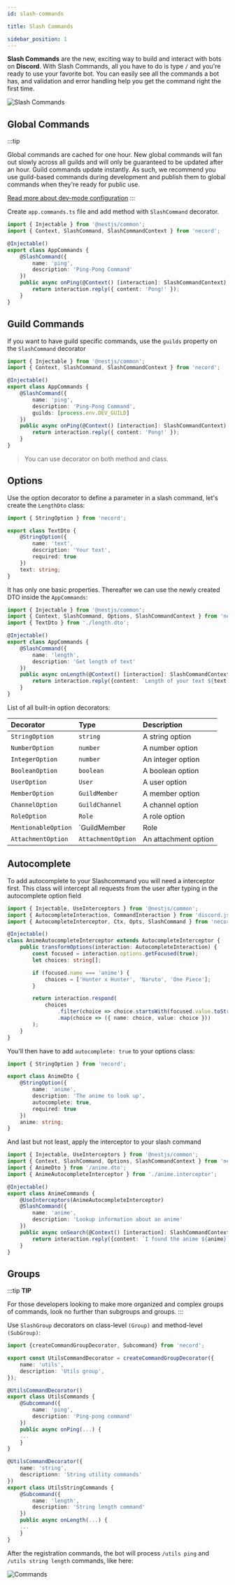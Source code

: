 ```yaml
---
id: slash-commands

title: Slash Commands

sidebar_position: 1
---
```


**Slash Commands** are the new, exciting way to build and interact with bots on **Discord**. With Slash Commands, all you have to do is
type `/` and you're ready to use your favorite bot. You can easily see all the commands a bot has, and validation and error handling help
you get the command right the first time.

![Slash Commands](https://i.imgur.com/Sd0ReAL.png 'Slash Commands')

## Global Commands

:::tip

Global commands are cached for one hour. New global commands will fan out slowly across all guilds and will only be guaranteed to be updated
after an hour. Guild commands update instantly. As such, we recommend you use guild-based commands during development and publish them to
global commands when they're ready for public use.

[Read more about dev-mode configuration](/start#development)
:::

Create `app.commands.ts` file and add method with `SlashCommand` decorator.

```typescript title="app.commands.ts"
import { Injectable } from '@nestjs/common';
import { Context, SlashCommand, SlashCommandContext } from 'necord';

@Injectable()
export class AppCommands {
    @SlashCommand({
        name: 'ping',
        description: 'Ping-Pong Command'
    })
    public async onPing(@Context() [interaction]: SlashCommandContext) {
        return interaction.reply({ content: 'Pong!' });
    }
}
```

## Guild Commands

If you want to have guild specific commands, use the `guilds` property on the `SlashCommand` decorator

```typescript title="app.commands.ts"
import { Injectable } from '@nestjs/common';
import { Context, SlashCommand, SlashCommandContext } from 'necord';

@Injectable()
export class AppCommands {
    @SlashCommand({
        name: 'ping',
        description: 'Ping-Pong Command',
        guilds: [process.env.DEV_GUILD]
    })
    public async onPing(@Context() [interaction]: SlashCommandContext) {
        return interaction.reply({ content: 'Pong!' });
    }
}
```

> You can use decorator on both method and class.

## Options

Use the option decorator to define a parameter in a slash command, let's create the `LengthDto` class:

```typescript title="length.dto.ts"
import { StringOption } from 'necord';

export class TextDto {
    @StringOption({
        name: 'text',
        description: 'Your text',
        required: true
    })
    text: string;
}
```

It has only one basic properties. Thereafter we can use the newly created DTO inside the `AppCommands`:

```typescript title="app.commands.ts"
import { Injectable } from '@nestjs/common';
import { Context, SlashCommand, Options, SlashCommandContext } from 'necord';
import { TextDto } from './length.dto';

@Injectable()
export class AppCommands {
    @SlashCommand({
        name: 'length',
        description: 'Get length of text'
    })
    public async onLength(@Context() [interaction]: SlashCommandContext, @Options() { text }: TextDto) {
        return interaction.reply({content: `Length of your text ${text.length}`});
    }
}
```


List of all built-in option decorators:

| Decorator           | Type                          | Description          |
| :------------------ | :---------------------------- | :------------------- |
| `StringOption`      | `string`                      | A string option      |
| `NumberOption`      | `number`                      | A number option      |
| `IntegerOption`     | `number`                      | An integer option    |
| `BooleanOption`     | `boolean`                     | A boolean option     |
| `UserOption`        | `User`                        | A user option        |
| `MemberOption`      | `GuildMember`                 | A member option      |
| `ChannelOption`     | `GuildChannel`                | A channel option     |
| `RoleOption`        | `Role`                        | A role option        |
| `MentionableOption` | `GuildMember | Role | User` | A mentionable option |
| `AttachmentOption`  | `AttachmentOption`            | An attachment option |

## Autocomplete

To add autocomplete to your Slashcommand you will need a interceptor first. This class will intercept all requests from the user after typing in the autocomplete option field

```typescript title="anime.interceptor.ts"
import { Injectable, UseInterceptors } from '@nestjs/common';
import { AutocompleteInteraction, CommandInteraction } from 'discord.js';
import { AutocompleteInterceptor, Ctx, Opts, SlashCommand } from 'necord';

@Injectable()
class AnimeAutocompleteInterceptor extends AutocompleteInterceptor {
    public transformOptions(interaction: AutocompleteInteraction) {
        const focused = interaction.options.getFocused(true);
        let choices: string[];

        if (focused.name === 'anime') {
            choices = ['Hunter x Hunter', 'Naruto', 'One Piece'];
        }

        return interaction.respond(
            choices
                .filter(choice => choice.startsWith(focused.value.toString()))
                .map(choice => ({ name: choice, value: choice }))
        );
    }
}
```

You'll then have to add `autocomplete: true` to your options class:

```typescript title="anime.dto.ts"
import { StringOption } from 'necord';

export class AnimeDto {
    @StringOption({
        name: 'anime',
        description: 'The anime to look up',
        autocomplete: true,
        required: true
    })
    anime: string;
}
```

And last but not least, apply the interceptor to your slash command

```typescript title="anime-commands.service.ts"
import { Injectable, UseInterceptors } from '@nestjs/common';
import { Context, SlashCommand, Options, SlashCommandContext } from 'necord';
import { AnimeDto } from '/anime.dto';
import { AnimeAutocompleteInterceptor } from './anime.interceptor';

@Injectable()
export class AnimeCommands {
    @UseInterceptors(AnimeAutocompleteInterceptor)
    @SlashCommand({
        name: 'anime',
        description: 'Lookup information about an anime'
    })
    public async onSearch(@Context() [interaction]: SlashCommandContext, @Options() { anime }: AnimeDto) {
        return interaction.reply({content: `I found the anime ${anime}`});
    }
}
```

## Groups

:::tip **TIP**

For those developers looking to make more organized and complex groups of commands, look no further than subgroups and groups.
:::

Use `SlashGroup` decorators on class-level `(Group)` and method-level `(SubGroup)`:

```typescript title="utils-commands.service.ts"
import {createCommandGroupDecorator, Subcommand} from 'necord';

export const UtilsCommandDecorator = createCommandGroupDecorator({
    name: 'utils',
    description: 'Utils group',
});

@UtilsCommandDecorator()
export class UtilsCommands {
    @Subcommand({
        name: 'ping',
        description: 'Ping-pong command'
    })
    public async onPing(...) {
    ...
    }
}

@UtilsCommandDecorator({
    name: 'string',
    descriptionn: 'String utility commands'
})
export class UtilsStringCommands {
    @Subcommand({
        name: 'length',
        description: 'String length command'
    })
    public async onLength(...) {
    ...
    }
}


```

After the registration commands, the bot will process `/utils ping` and `/utils string length` commands, like here:

![Commands](https://i.imgur.com/SmljfJH.png)
